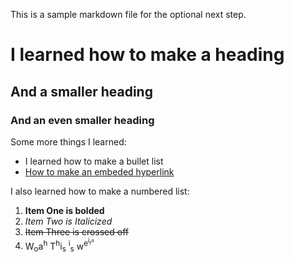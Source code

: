 This is a sample markdown file for the optional next step.

# I learned how to make a heading
## And a smaller heading
### And an even smaller heading

Some more things I learned:
* I learned how to make a bullet list
* [How to make an embeded hyperlink](https://docs.github.com/en/get-started/writing-on-github/getting-started-with-writing-and-formatting-on-github/basic-writing-and-formatting-syntax#links)

I also learned how to make a numbered list:
1. **Item One is bolded**
2. *Item Two is Italicized*
3. ~~Item Three is crossed off~~
4. W<sub>o</sub>a<sup>h</sup> T<sup>h</sup>i<sub>s</sub> <sup>i</sup><sub>s</sub> w<sup>e<sup>i<sub>r<sup>d</sup></sup></sub></sup>
